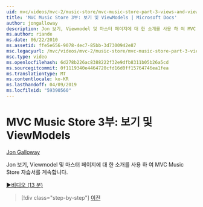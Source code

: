 ```yaml
---
uid: mvc/videos/mvc-2/music-store/mvc-music-store-part-3-views-and-viewmodels
title: 'MVC Music Store 3부: 보기 및 ViewModels | Microsoft Docs'
author: jongalloway
description: Jon 보기, Viewmodel 및 마스터 페이지에 대 한 소개를 사용 하 여 MVC Music Store 자습서를 계속합니다.
ms.author: riande
ms.date: 06/22/2010
ms.assetid: ffe5e656-9078-4ec7-85bb-3d7300942e87
msc.legacyurl: /mvc/videos/mvc-2/music-store/mvc-music-store-part-3-views-and-viewmodels
msc.type: video
ms.openlocfilehash: 6d278b226ac8388222f32e9dfb8311b05b26a5cd
ms.sourcegitcommit: 0f1119340e4464720cfd16d0ff15764746ea1fea
ms.translationtype: MT
ms.contentlocale: ko-KR
ms.lasthandoff: 04/09/2019
ms.locfileid: "59390560"
---
```

# <a name="mvc-music-store-part-3-views-and-viewmodels"></a>MVC Music Store 3부: 보기 및 ViewModels

[Jon Galloway](https://github.com/jongalloway)

Jon 보기, Viewmodel 및 마스터 페이지에 대 한 소개를 사용 하 여 MVC Music Store 자습서를 계속합니다.

[&#9654;비디오 (13 분)](https://channel9.msdn.com/Blogs/ASP-NET-Site-Videos/mvc-music-store-part-3-views-and-viewmodels)

> [!div class="step-by-step"]
> [이전](mvc-music-store-part-2-controllers.md)
